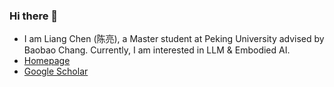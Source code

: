 ### Hi there 👋

- I am Liang Chen (陈亮), a Master student at Peking University advised by Baobao Chang. Currently, I am interested in LLM & Embodied AI.
- [Homepage](https://chenllliang.github.io/about/?version=23422)
- [Google Scholar](https://scholar.google.com/citations?user=lMKPaTYAAAAJ&hl=en)


